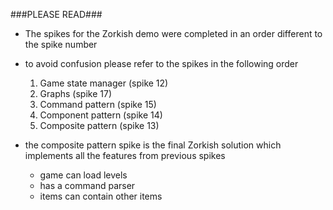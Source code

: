 ###PLEASE READ###

- The spikes for the Zorkish demo were completed in an order different to the spike number

- to avoid confusion please refer to the spikes in the following order
	1. Game state manager (spike 12)
	2. Graphs (spike 17)
	3. Command pattern (spike 15)
	4. Component pattern (spike 14)
	5. Composite pattern (spike 13)

- the composite pattern spike is the final Zorkish solution which implements all the features from previous spikes
	- game can load levels
	- has a command parser
	- items can contain other items